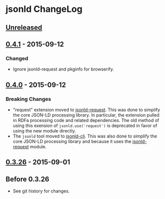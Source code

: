 # jsonld ChangeLog

## [Unreleased]

## [0.4.1] - 2015-09-12

### Changed
- Ignore jsonld-request and pkginfo for browserify.

## [0.4.0] - 2015-09-12

### Breaking Changes
- "request" extension moved to [jsonld-request][]. This was done to simplify
  the core JSON-LD processing library. In particular, the extension pulled in
  RDFa processing code and related dependencies. The old method of using this
  exension of `jsonld.use('request')` is deprecated in favor of using the new
  module directly.
- The `jsonld` tool moved to [jsonld-cli][]. This was also done to simplify the
  core JSON-LD processing library and because it uses the [jsonld-request][]
  module.

## [0.3.26] - 2015-09-01

## Before 0.3.26

- See git history for changes.

[jsonld-cli]: https://github.com/digitalbazaar/jsonld-cli
[jsonld-request]: https://github.com/digitalbazaar/jsonld-request

[Unreleased]: https://github.com/digitalbazaar/jsonld/compare/0.4.1...HEAD
[0.4.1]: https://github.com/digitalbazaar/jsonld/compare/0.4.0...0.4.1
[0.4.0]: https://github.com/digitalbazaar/jsonld/compare/0.3.26...0.4.0
[0.3.26]: https://github.com/digitalbazaar/jsonld/compare/0.3.25...0.3.26
